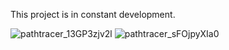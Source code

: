 This project is in constant development.


![pathtracer_13GP3zjv2l](https://github.com/fakedy/CppPathTracer/assets/34602297/51fdf87c-66df-49bd-a058-2ef5c26e77cd)
![pathtracer_sFOjpyXIa0](https://github.com/fakedy/CppPathTracer/assets/34602297/105a6ccf-a4bd-47b4-a7dc-8601a901a6ed)
